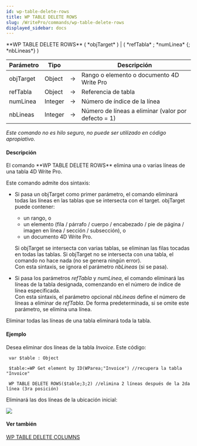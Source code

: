 ```yaml
---
id: wp-table-delete-rows
title: WP TABLE DELETE ROWS
slug: /WritePro/commands/wp-table-delete-rows
displayed_sidebar: docs
---
```


<!--REF #_command_.WP TABLE DELETE ROWS.Syntax-->**WP TABLE DELETE ROWS** ( *objTarget* ) | ( *refTabla* ; *numLinea* {; *nbLineas*} )<!-- END REF-->
<!--REF #_command_.WP TABLE DELETE ROWS.Params-->
| Parámetro | Tipo |  | Descripción |
| --- | --- | --- | --- |
| objTarget | Object | &#8594;  | Rango o elemento o documento 4D Write Pro |
| refTabla | Object | &#8594;  | Referencia de tabla |
| numLinea | Integer | &#8594;  | Número de índice de la línea |
| nbLineas | Integer | &#8594;  | Número de líneas a eliminar (valor por defecto = 1) |

<!-- END REF-->

*Este comando no es hilo seguro, no puede ser utilizado en código apropiativo.*


#### Descripción 

<!--REF #_command_.WP TABLE DELETE ROWS.Summary-->El comando **WP TABLE DELETE ROWS** elimina una o varias líneas de una tabla 4D Write Pro.<!-- END REF-->

Este comando admite dos sintaxis:

* Si pasa un objTarget como primer parámetro, el comando eliminará todas las líneas en las tablas que se intersecta con el target. objTarget puede contener:  
   * un rango, o  
   * un elemento (fila / párrafo / cuerpo / encabezado / pie de página / imagen en línea / sección / subsección), o  
   * un documento 4D Write Pro.  
         
   Si objTarget se intersecta con varias tablas, se eliminan las filas tocadas en todas las tablas. Si objTarget no se intersecta con una tabla, el comando no hace nada (no se genera ningún error).  
   Con esta sintaxis, se ignora el parámetro *nbLineas* (si se pasa).
* Si pasa los parámetros *refTabla* y *numLinea*, el comando eliminará las líneas de la tabla designada, comenzando en el número de índice de línea especificada.  
 Con esta sintaxis, el parámetro opcional *nbLineas* define el número de líneas a eliminar de *refTabla*. De forma predeterminada, si se omite este parámetro, se elimina una línea.

Eliminar todas las líneas de una tabla eliminará toda la tabla.

#### Ejemplo 

Desea eliminar dos líneas de la tabla *Invoice*. Este código:

```4d
 var $table : Object
 
 $table:=WP Get element by ID(WParea;"Invoice") //recupera la tabla "Invoice"
 
 WP TABLE DELETE ROWS($table;3;2) //elimina 2 líneas después de la 2da línea (3ra posición)
```

Eliminará las dos líneas de la ubicación inicial:

![](../../assets/en/WritePro/commands/pict4680306.EN.png)

#### Ver también 

[WP TABLE DELETE COLUMNS](wp-table-delete-columns.md)  